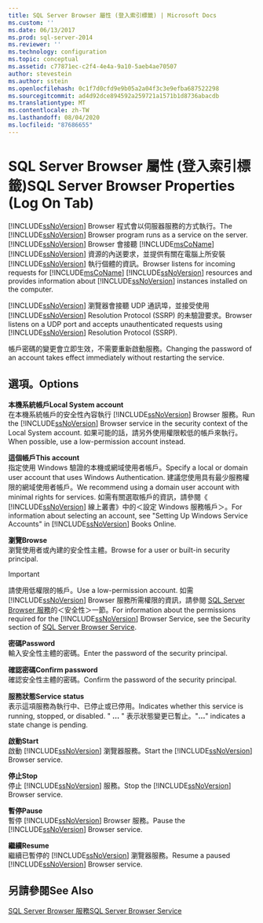 ```yaml
---
title: SQL Server Browser 屬性 (登入索引標籤) | Microsoft Docs
ms.custom: ''
ms.date: 06/13/2017
ms.prod: sql-server-2014
ms.reviewer: ''
ms.technology: configuration
ms.topic: conceptual
ms.assetid: c77871ec-c2f4-4e4a-9a10-5aeb4ae70507
author: stevestein
ms.author: sstein
ms.openlocfilehash: 0c1f7d0cfd9e9b05a2a04f3c3e9efba687522298
ms.sourcegitcommit: ad4d92dce894592a259721a1571b1d8736abacdb
ms.translationtype: MT
ms.contentlocale: zh-TW
ms.lasthandoff: 08/04/2020
ms.locfileid: "87686655"
---
```

# <a name="sql-server-browser-properties-log-on-tab"></a><span data-ttu-id="35098-102">SQL Server Browser 屬性 (登入索引標籤)</span><span class="sxs-lookup"><span data-stu-id="35098-102">SQL Server Browser Properties (Log On Tab)</span></span>
  <span data-ttu-id="35098-103">[!INCLUDE[ssNoVersion](../../includes/ssnoversion-md.md)] Browser 程式會以伺服器服務的方式執行。</span><span class="sxs-lookup"><span data-stu-id="35098-103">The [!INCLUDE[ssNoVersion](../../includes/ssnoversion-md.md)] Browser program runs as a service on the server.</span></span> [!INCLUDE[ssNoVersion](../../includes/ssnoversion-md.md)] <span data-ttu-id="35098-104">Browser 會接聽 [!INCLUDE[msCoName](../../includes/msconame-md.md)] [!INCLUDE[ssNoVersion](../../includes/ssnoversion-md.md)] 資源的內送要求，並提供有關在電腦上所安裝 [!INCLUDE[ssNoVersion](../../includes/ssnoversion-md.md)] 執行個體的資訊。</span><span class="sxs-lookup"><span data-stu-id="35098-104">Browser listens for incoming requests for [!INCLUDE[msCoName](../../includes/msconame-md.md)] [!INCLUDE[ssNoVersion](../../includes/ssnoversion-md.md)] resources and provides information about [!INCLUDE[ssNoVersion](../../includes/ssnoversion-md.md)] instances installed on the computer.</span></span>  
  
 [!INCLUDE[ssNoVersion](../../includes/ssnoversion-md.md)] <span data-ttu-id="35098-105">瀏覽器會接聽 UDP 通訊埠，並接受使用 [!INCLUDE[ssNoVersion](../../includes/ssnoversion-md.md)] Resolution Protocol (SSRP) 的未驗證要求。</span><span class="sxs-lookup"><span data-stu-id="35098-105">Browser listens on a UDP port and accepts unauthenticated requests using [!INCLUDE[ssNoVersion](../../includes/ssnoversion-md.md)] Resolution Protocol (SSRP).</span></span>  
  
 <span data-ttu-id="35098-106">帳戶密碼的變更會立即生效，不需要重新啟動服務。</span><span class="sxs-lookup"><span data-stu-id="35098-106">Changing the password of an account takes effect immediately without restarting the service.</span></span>  
  
## <a name="options"></a><span data-ttu-id="35098-107">選項。</span><span class="sxs-lookup"><span data-stu-id="35098-107">Options</span></span>  
 <span data-ttu-id="35098-108">**本機系統帳戶**</span><span class="sxs-lookup"><span data-stu-id="35098-108">**Local System account**</span></span>  
 <span data-ttu-id="35098-109">在本機系統帳戶的安全性內容執行 [!INCLUDE[ssNoVersion](../../includes/ssnoversion-md.md)] Browser 服務。</span><span class="sxs-lookup"><span data-stu-id="35098-109">Run the [!INCLUDE[ssNoVersion](../../includes/ssnoversion-md.md)] Browser service in the security context of the Local System account.</span></span> <span data-ttu-id="35098-110">如果可能的話，請另外使用權限較低的帳戶來執行。</span><span class="sxs-lookup"><span data-stu-id="35098-110">When possible, use a low-permission account instead.</span></span>  
  
 <span data-ttu-id="35098-111">**這個帳戶**</span><span class="sxs-lookup"><span data-stu-id="35098-111">**This account**</span></span>  
 <span data-ttu-id="35098-112">指定使用 Windows 驗證的本機或網域使用者帳戶。</span><span class="sxs-lookup"><span data-stu-id="35098-112">Specify a local or domain user account that uses Windows Authentication.</span></span> <span data-ttu-id="35098-113">建議您使用具有最少服務權限的網域使用者帳戶。</span><span class="sxs-lookup"><span data-stu-id="35098-113">We recommend using a domain user account with minimal rights for services.</span></span> <span data-ttu-id="35098-114">如需有關選取帳戶的資訊，請參閱《 [!INCLUDE[ssNoVersion](../../includes/ssnoversion-md.md)] 線上叢書》中的＜設定 Windows 服務帳戶＞。</span><span class="sxs-lookup"><span data-stu-id="35098-114">For information about selecting an account, see "Setting Up Windows Service Accounts" in [!INCLUDE[ssNoVersion](../../includes/ssnoversion-md.md)] Books Online.</span></span>  
  
 <span data-ttu-id="35098-115">**瀏覽**</span><span class="sxs-lookup"><span data-stu-id="35098-115">**Browse**</span></span>  
 <span data-ttu-id="35098-116">瀏覽使用者或內建的安全性主體。</span><span class="sxs-lookup"><span data-stu-id="35098-116">Browse for a user or built-in security principal.</span></span>  
  
> [!IMPORTANT]  
>  <span data-ttu-id="35098-117">請使用低權限的帳戶。</span><span class="sxs-lookup"><span data-stu-id="35098-117">Use a low-permission account.</span></span> <span data-ttu-id="35098-118">如需 [!INCLUDE[ssNoVersion](../../includes/ssnoversion-md.md)] Browser 服務所需權限的資訊，請參閱 [SQL Server Browser 服務](../../../2014/tools/configuration-manager/sql-server-browser-service.md)的＜安全性＞一節。</span><span class="sxs-lookup"><span data-stu-id="35098-118">For information about the permissions required for the [!INCLUDE[ssNoVersion](../../includes/ssnoversion-md.md)] Browser Service, see the Security section of [SQL Server Browser Service](../../../2014/tools/configuration-manager/sql-server-browser-service.md).</span></span>  
  
 <span data-ttu-id="35098-119">**密碼**</span><span class="sxs-lookup"><span data-stu-id="35098-119">**Password**</span></span>  
 <span data-ttu-id="35098-120">輸入安全性主體的密碼。</span><span class="sxs-lookup"><span data-stu-id="35098-120">Enter the password of the security principal.</span></span>  
  
 <span data-ttu-id="35098-121">**確認密碼**</span><span class="sxs-lookup"><span data-stu-id="35098-121">**Confirm password**</span></span>  
 <span data-ttu-id="35098-122">確認安全性主體的密碼。</span><span class="sxs-lookup"><span data-stu-id="35098-122">Confirm the password of the security principal.</span></span>  
  
 <span data-ttu-id="35098-123">**服務狀態**</span><span class="sxs-lookup"><span data-stu-id="35098-123">**Service status**</span></span>  
 <span data-ttu-id="35098-124">表示這項服務為執行中、已停止或已停用。</span><span class="sxs-lookup"><span data-stu-id="35098-124">Indicates whether this service is running, stopped, or disabled.</span></span> <span data-ttu-id="35098-125">" **...** " 表示狀態變更已暫止。</span><span class="sxs-lookup"><span data-stu-id="35098-125">"**...**" indicates a state change is pending.</span></span>  
  
 <span data-ttu-id="35098-126">**啟動**</span><span class="sxs-lookup"><span data-stu-id="35098-126">**Start**</span></span>  
 <span data-ttu-id="35098-127">啟動 [!INCLUDE[ssNoVersion](../../includes/ssnoversion-md.md)] 瀏覽器服務。</span><span class="sxs-lookup"><span data-stu-id="35098-127">Start the [!INCLUDE[ssNoVersion](../../includes/ssnoversion-md.md)] Browser service.</span></span>  
  
 <span data-ttu-id="35098-128">**停止**</span><span class="sxs-lookup"><span data-stu-id="35098-128">**Stop**</span></span>  
 <span data-ttu-id="35098-129">停止 [!INCLUDE[ssNoVersion](../../includes/ssnoversion-md.md)] 服務。</span><span class="sxs-lookup"><span data-stu-id="35098-129">Stop the [!INCLUDE[ssNoVersion](../../includes/ssnoversion-md.md)] Browser service.</span></span>  
  
 <span data-ttu-id="35098-130">**暫停**</span><span class="sxs-lookup"><span data-stu-id="35098-130">**Pause**</span></span>  
 <span data-ttu-id="35098-131">暫停 [!INCLUDE[ssNoVersion](../../includes/ssnoversion-md.md)] Browser 服務。</span><span class="sxs-lookup"><span data-stu-id="35098-131">Pause the [!INCLUDE[ssNoVersion](../../includes/ssnoversion-md.md)] Browser service.</span></span>  
  
 <span data-ttu-id="35098-132">**繼續**</span><span class="sxs-lookup"><span data-stu-id="35098-132">**Resume**</span></span>  
 <span data-ttu-id="35098-133">繼續已暫停的 [!INCLUDE[ssNoVersion](../../includes/ssnoversion-md.md)] 瀏覽器服務。</span><span class="sxs-lookup"><span data-stu-id="35098-133">Resume a paused [!INCLUDE[ssNoVersion](../../includes/ssnoversion-md.md)] Browser service.</span></span>  
  
## <a name="see-also"></a><span data-ttu-id="35098-134">另請參閱</span><span class="sxs-lookup"><span data-stu-id="35098-134">See Also</span></span>  
 [<span data-ttu-id="35098-135">SQL Server Browser 服務</span><span class="sxs-lookup"><span data-stu-id="35098-135">SQL Server Browser Service</span></span>](../../../2014/tools/configuration-manager/sql-server-browser-service.md)  
  
  
